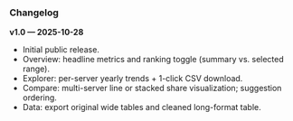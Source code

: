 ### Changelog

**v1.0 — 2025-10-28**
- Initial public release.
- Overview: headline metrics and ranking toggle (summary vs. selected range).
- Explorer: per-server yearly trends + 1-click CSV download.
- Compare: multi-server line or stacked share visualization; suggestion ordering.
- Data: export original wide tables and cleaned long-format table.
